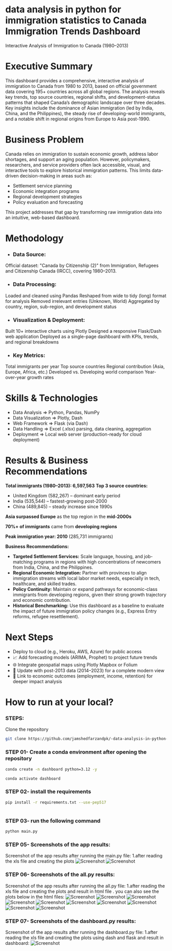 # data analysis in python for immigration statistics to Canada Immigration Trends Dashboard
Interactive Analysis of Immigration to Canada (1980–2013)
# Executive Summary
This dashboard provides a comprehensive, interactive analysis of immigration to Canada from 1980 to 2013, based on official government data covering 195+ countries across all global regions. The analysis reveals key trends, top source countries, regional shifts, and development-status patterns that shaped Canada’s demographic landscape over three decades.
Key insights include the dominance of Asian immigration (led by India, China, and the Philippines), the steady rise of developing-world immigrants, and a notable shift in regional origins from Europe to Asia post-1990.

# Business Problem
Canada relies on immigration to sustain economic growth, address labor shortages, and support an aging population. However, policymakers, researchers, and service providers often lack accessible, visual, and interactive tools to explore historical immigration patterns. This limits data-driven decision-making in areas such as:

* Settlement service planning
* Economic integration programs
* Regional development strategies
* Policy evaluation and forecasting

This project addresses that gap by transforming raw immigration data into an intuitive, web-based dashboard.

# Methodology
* ### Data Source:
Official dataset: "Canada by Citizenship (2)" from Immigration, Refugees and Citizenship Canada (IRCC), covering 1980–2013.
* ### Data Processing:
Loaded and cleaned using Pandas
Reshaped from wide to tidy (long) format for analysis
Removed irrelevant entries (Unknown, World)
Aggregated by country, region, sub-region, and development status
* ### Visualization & Deployment:
Built 10+ interactive charts using Plotly
Designed a responsive Flask/Dash web application
Deployed as a single-page dashboard with KPIs, trends, and regional breakdowns
* ### Key Metrics:
Total immigrants per year
Top source countries
Regional contribution (Asia, Europe, Africa, etc.)
Developed vs. Developing world comparison
Year-over-year growth rates
# Skills & Technologies
* Data Analysis      =>  Python, Pandas, NumPy
* Data Visualization => Plotly, Dash
* Web Framework      => Flask (via Dash)
* Data Handling      => Excel (.xlsx) parsing, data cleaning, aggregation
* Deployment         => Local web server (production-ready for cloud deployment)

# Results & Business Recommendations
**Total immigrants (1980–2013): 6,597,563**
**Top 3 source countries:**
* United Kingdom (582,267) – dominant early period
* India (535,544) – fastest-growing post-2000
* China (489,845) – steady increase since 1990s

**Asia surpassed Europe** as the top region in the **mid-2000s**

**70%+ of immigrants** came from **developing regions**

**Peak immigration year: 2010** (285,731 immigrants)

**Business Recommendations:**

* **Targeted Settlement Services:**
Scale language, housing, and job-matching programs in regions with high concentrations of newcomers from India, China, and the Philippines.
* **Regional Economic Integration:**
Partner with provinces to align immigration streams with local labor market needs, especially in tech, healthcare, and skilled trades.
* **Policy Continuity:**
Maintain or expand pathways for economic-class immigrants from developing regions, given their strong growth trajectory and economic contribution.
* **Historical Benchmarking:**
Use this dashboard as a baseline to evaluate the impact of future immigration policy changes (e.g., Express Entry reforms, refugee resettlement).
# Next Steps
* Deploy to cloud (e.g., Heroku, AWS, Azure) for public access
* 📈 Add forecasting models (ARIMA, Prophet) to project future trends
* 🌐 Integrate geospatial maps using Plotly Mapbox or Folium
* 📅 Update with post-2013 data (2014–2023) for a complete modern view
* 🤝 Link to economic outcomes (employment, income, retention) for deeper impact analysis

# How to run at your local?
### STEPS:

Clone the repository

```bash
git clone https://github.com/jamshedfarzandpk/-data-analysis-in-python-for-immigration-statistics-to-Canada-by-country-of-origin-from-1980-to-2013.git
```
### STEP 01- Create a conda environment after opening the repository

```bash
conda create -n dashboard python=3.12 -y
```

```bash
conda activate dashboard
```

### STEP 02- install the requirements
```bash
pip install -r requirements.txt --use-pep517

```
#
### STEP 03- run the following command
```bash
python main.py

```

### STEP 05- Screenshots of the app results:
Screenshot of the app results after running the main.py file:
1.after reading the xls file and creating the plots
![Screenshot](./data/newplot.png)
![Screenshot](./data/plot2.png)

### STEP 06- Screenshots of the all.py results:
Screenshot of the app results after running the all.py file:
1.after reading the xls file and creating the plots and result in html file . you can also see the plots below in the html files:
![Screenshot](./data/newplot.png)
![Screenshot](./data/plot2.png)
![Screenshot](./data/3.png)
![Screenshot](./data/4.png)
![Screenshot](./data/5.png)
![Screenshot](./data/6.png)
![Screenshot](./data/7.png)
![Screenshot](./data/8.png)
![Screenshot](./data/9.png)
![Screenshot](./data/10.png)
### STEP 07- Screenshots of the dashboard.py results:
Screenshot of the app results after running the dashboard.py file:
1.after reading the xls file and creating the plots using dash and flask and result in dashboard:
![Screenshot](./data/dashboard.png)

